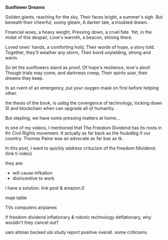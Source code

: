 
**Sunflower Dreams**

Golden giants, reaching for the sky,
Their faces bright, a summer's sigh.
But beneath their cheerful, sunny gleam,
A darker tale, a troubled dream.

Financial woes, a heavy weight,
Pressing down, a cruel fate.
Yet, in the midst of this despair,
Love's warmth, a beacon, shining there. 

Loved ones' hands, a comforting hold,
Their words of hope, a story told.
Together, they'll weather any storm,
Their bond unyielding, strong and warm.

So let the sunflowers stand as proof,
Of hope's resilience, love's aloof. 
Though trials may come, and darkness creep,
Their spirits soar, their dreams they keep.



In an rvent of an emergency, put your oxygen mask on first before helping other.

the thesis of the book, is usibg the cnvergence of technology, locking down SI and blockchain when can upgrade all of humanity.

But stepling, we have some pressing matters at home...



In one of my videos, I mentioned thet The Freedom Dividend has its roots in thr Civil Rights movement. It actually as far back as the foubdibg if our country. Thomas Paine was an advocate as far bas as tk.

In this post, I want to quickly address critucism of the freedom fdividend. (link ti video)

they are:
- will cause infkation
- disincentive to work

i have a solution. link post & amazon.0


maje table

TVs
computers
airplanes


if freedom dividend inflationary & robotic technology deflationary, why wouldn't they cancel out?

sam altman backed ubi study
report positive overall. some criticisms
